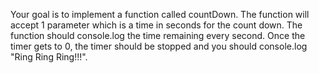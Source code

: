 Your goal is to implement a function called countDown.  The function will accept 1 parameter which is a time in seconds for the count down.  The function should console.log the time remaining every second.  Once the timer gets to 0, the timer should be stopped and you should console.log "Ring Ring Ring!!!".
